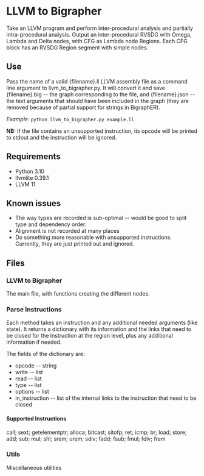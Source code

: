 # LLVM to Bigrapher
Take an LLVM program and perform inter-procedural analysis and partially intra-procedural analysis. Output an inter-procedural RVSDG with Omega, Lambda and Delta nodes, with CFG as Lambda node Regions. Each CFG block has an RVSDG Region segment with simple nodes. 

## Use
Pass the name of a valid {filename}.ll LLVM assembly file as a command line argument to llvm_to_bigrapher.py. It will convert it and save {filename}.big -- the graph corresponding to the file, and {filename}.json -- the text arguments that should have been included in the graph (they are removed because of partial support for strings in BigraphER).

*Example:* `python llvm_to_bigrapher.py example.ll`

**NB:** If the file contains an unsupported instruction, its opcode will be printed to stdout and the instruction will be ignored.

## Requirements
* Python 3.10
* llvmlite 0.39.1
* LLVM 11

## Known issues
* The way types are recorded is sub-optimal -- would be good to split type and dependency order.
* Alignment is not recorded at many places
* Do something more reasonable with unsupported instructions. Currently, they are just printed out and ignored.

## Files
### LLVM to Bigrapher
The main file, with functions creating the different nodes.

### Parse Instructions
Each method takes an instruction and any additional needed arguments (like state).
It returns a dictionary with its information and the links that need to be closed for the instruction at the region level, plus any additional information if needed.

The fields of the dictionary are:
* opcode -- string
* write -- list
* read -- list
* type -- list
* options -- list
* in_instruction -- list of the internal links to the instruction that need to be closed

#### Supported Instructions
call; sext; getelementptr; alloca; bitcast; sitofp; ret; icmp; br; load; store; add; sub; mul; shl; srem; urem; sdiv; fadd; fsub; fmul; fdiv; frem

### Utils
Miscellaneous utilities